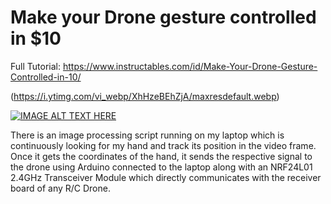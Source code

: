# Make your Drone gesture controlled in $10

Full Tutorial: https://www.instructables.com/id/Make-Your-Drone-Gesture-Controlled-in-10/

(https://i.ytimg.com/vi_webp/XhHzeBEhZjA/maxresdefault.webp)

[![IMAGE ALT TEXT HERE](https://i9.ytimg.com/vi/XhHzeBEhZjA/mq2.jpg?sqp=CPTT8PMF&rs=AOn4CLBpzz7RVSybyuPdU0N-ZDYhX0p56g)](https://youtu.be/XhHzeBEhZjA)

There is an image processing script running on my laptop which is continuously looking for my hand and track its position in the video frame. Once it gets the coordinates of the hand, it sends the respective signal to the drone using Arduino connected to the laptop along with an NRF24L01 2.4GHz Transceiver Module which directly communicates with the receiver board of any R/C Drone.
